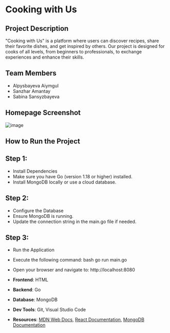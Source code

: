 # Cooking with Us

## Project Description
"Cooking with Us" is a platform where users can discover recipes, share their favorite dishes, and get inspired by others. Our project is designed for cooks of all levels, from beginners to professionals, to exchange experiences and enhance their skills.

## Team Members
- Alpysbayeva Aiymgul
- Sanzhar Amantay
- Sabina Sansyzbayeva


## Homepage Screenshot
![image](https://github.com/user-attachments/assets/16d45ddc-51a8-4b6b-83d5-aa6c0e4aa076)



## How to Run the Project
## **Step 1**:
- Install Dependencies
- Make sure you have Go (version 1.18 or higher) installed.
- Install MongoDB locally or use a cloud database.
## **Step 2**:
- Configure the Database
- Ensure MongoDB is running.
- Update the connection string in the main.go file if needed.
## **Step 3**:
- Run the Application
- Execute the following command: bash go run main.go

- Open your browser and navigate to: http://localhost:8080


- **Frontend**: HTML
- **Backend**: Go
- **Database**: MongoDB
- **Dev Tools**: Git, Visual Studio Code
- **Resources**: [MDN Web Docs](https://developer.mozilla.org), [React Documentation](https://reactjs.org/docs/), [MongoDB Documentation](https://www.mongodb.com/docs/)
